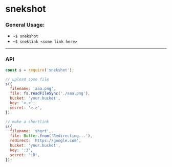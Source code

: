 # snekshot

### General Usage:

- `~$ snekshot`
- `~$ sneklink <some link here>`

---

### API

```js
const s = require('snekshot');

// upload some file
s({
  filename: 'aaa.png',
  file: fs.readFileSync('./aaa.png'),
  bucket: 'your.bucket',
  key: '<.<',
  secret: '>.>',
});

// make a shortlink
s({
  filename: 'short',
  file: Buffer.from('Redirecting...'),
  redirect: 'https://google.com',
  bucket: 'your.bucket',
  key: ':3',
  secret: ':D',
});
```
